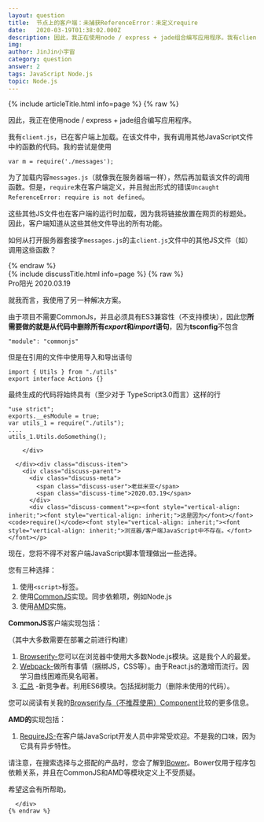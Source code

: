 ```yaml
---
layout: question
title:  节点上的客户端：未捕获ReferenceError：未定义require
date:   2020-03-19T01:38:02.000Z
description: 因此，我正在使用node / express + jade组合编写应用程序。我有client.js，已在客户端上加载。在该文件中，我有调用其他Java...
img: 
author: JinJin小宇宙
category: question
answer: 2
tags: JavaScript Node.js
topic: Node.js
---
```

<div class="article-root">
  <div class="article">
    {% include articleTitle.html info=page %}
    {% raw %}
    <div class="article-content"><p><font style="vertical-align: inherit;"><font style="vertical-align: inherit;">因此，我正在使用node / express + jade组合编写应用程序。</font></font></p>

<p><font style="vertical-align: inherit;"><font style="vertical-align: inherit;">我有</font></font><code>client.js</code><font style="vertical-align: inherit;"><font style="vertical-align: inherit;">，已在客户端上加载。</font><font style="vertical-align: inherit;">在该文件中，我有调用其他JavaScript文件中的函数的代码。</font><font style="vertical-align: inherit;">我的尝试是使用</font></font></p>

<pre><code>var m = require('./messages');
</code></pre>

<p><font style="vertical-align: inherit;"><font style="vertical-align: inherit;">为了加载内容</font></font><code>messages.js</code><font style="vertical-align: inherit;"><font style="vertical-align: inherit;">（就像我在服务器端一样），然后再加载该文件的调用函数。</font><font style="vertical-align: inherit;">但是，</font></font><code>require</code><font style="vertical-align: inherit;"><font style="vertical-align: inherit;">未在客户端定义，并且抛出形式的错误</font></font><code>Uncaught ReferenceError: require is not defined</code><font style="vertical-align: inherit;"><font style="vertical-align: inherit;">。</font></font></p>

<p><font style="vertical-align: inherit;"><font style="vertical-align: inherit;">这些其他JS文件也在客户端的运行时加载，因为我将链接放置在网页的标题处。</font><font style="vertical-align: inherit;">因此，客户端知道从这些其他文件导出的所有功能。</font></font></p>

<p><font style="vertical-align: inherit;"><font style="vertical-align: inherit;">如何从</font><font style="vertical-align: inherit;">打开服务器套接字</font></font><code>messages.js</code><font style="vertical-align: inherit;"><font style="vertical-align: inherit;">的主</font></font><code>client.js</code><font style="vertical-align: inherit;"><font style="vertical-align: inherit;">文件</font><font style="vertical-align: inherit;">中的</font><font style="vertical-align: inherit;">其他JS文件（如</font><font style="vertical-align: inherit;">）</font><font style="vertical-align: inherit;">调用这些函数</font><font style="vertical-align: inherit;">？</font></font></p></div>
    {% endraw %}
  </div>

  <div class="discuss-wrapper">
    {% include discussTitle.html info=page %}
    {% raw %}
    <div class="discuss-item">
        <div class="discuss-parent">
          <div class="discuss-meta">
            <span class="discuss-user">Pro阳光</span>
            <span class="discuss-time">2020.03.19</span>
          </div>
          <div class="discuss-comment"><p><font style="vertical-align: inherit;"><font style="vertical-align: inherit;">就我而言，我使用了另一种解决方案。</font></font></p>

<p><font style="vertical-align: inherit;"><font style="vertical-align: inherit;">由于项目不需要CommonJs，并且必须具有ES3兼容性（不支持模块）</font><font style="vertical-align: inherit;">，因此您</font><strong><font style="vertical-align: inherit;">所需要做的就是</font></strong><strong><font style="vertical-align: inherit;">从代码中</font></strong></font><strong><font style="vertical-align: inherit;"><font style="vertical-align: inherit;">删除所有</font></font><em><font style="vertical-align: inherit;"><font style="vertical-align: inherit;">export</font></font></em><font style="vertical-align: inherit;"><font style="vertical-align: inherit;">和</font></font><em><font style="vertical-align: inherit;"><font style="vertical-align: inherit;">import</font></font></em><font style="vertical-align: inherit;"><font style="vertical-align: inherit;">语句</font></font></strong><font style="vertical-align: inherit;"><font style="vertical-align: inherit;">，因为</font></font><strong><font style="vertical-align: inherit;"><font style="vertical-align: inherit;">tsconfig</font></font></strong><font style="vertical-align: inherit;"><font style="vertical-align: inherit;">不包含</font></font></p>

<pre><code>"module": "commonjs"
</code></pre>

<p><font style="vertical-align: inherit;"><font style="vertical-align: inherit;">但是在引用的文件中使用导入和导出语句</font></font></p>

<pre><code>import { Utils } from "./utils"<font></font>
export interface Actions {}<font></font>
</code></pre>

<p><font style="vertical-align: inherit;"><font style="vertical-align: inherit;">最终生成的代码将始终具有（至少对于 TypeScript3.0而言）这样的行 </font></font></p>

<pre><code>"use strict";<font></font>
exports.__esModule = true;<font></font>
var utils_1 = require("./utils");<font></font>
....<font></font>
utils_1.Utils.doSomething();<font></font>
</code></pre></div>
        </div>
        
      </div><div class="discuss-item">
        <div class="discuss-parent">
          <div class="discuss-meta">
            <span class="discuss-user">老丝米亚</span>
            <span class="discuss-time">2020.03.19</span>
          </div>
          <div class="discuss-comment"><p><font style="vertical-align: inherit;"><font style="vertical-align: inherit;">这是因为</font></font><code>require()</code><font style="vertical-align: inherit;"><font style="vertical-align: inherit;">浏览器/客户端JavaScript中不存在。</font></font></p>

<p><font style="vertical-align: inherit;"><font style="vertical-align: inherit;">现在，您将不得不对客户端JavaScript脚本管理做出一些选择。</font></font></p>

<p><font style="vertical-align: inherit;"><font style="vertical-align: inherit;">您有三种选择：</font></font></p>

<ol>
<li><font style="vertical-align: inherit;"><font style="vertical-align: inherit;">使用</font></font><code>&lt;script&gt;</code><font style="vertical-align: inherit;"><font style="vertical-align: inherit;">标签。</font></font></li>
<li><font style="vertical-align: inherit;"><font style="vertical-align: inherit;">使用</font></font><a href="http://wiki.commonjs.org/wiki/CommonJS" rel="noreferrer"><font style="vertical-align: inherit;"><font style="vertical-align: inherit;">CommonJS</font></font></a><font style="vertical-align: inherit;"><font style="vertical-align: inherit;">实现。</font><font style="vertical-align: inherit;">同步依赖项，例如Node.js</font></font></li>
<li><font style="vertical-align: inherit;"><font style="vertical-align: inherit;">使用</font></font><a href="http://requirejs.org/docs/whyamd.html" rel="noreferrer"><font style="vertical-align: inherit;"><font style="vertical-align: inherit;">AMD</font></font></a><font style="vertical-align: inherit;"><font style="vertical-align: inherit;">实施。</font></font></li>
</ol>

<p><strong><font style="vertical-align: inherit;"><font style="vertical-align: inherit;">CommonJS</font></font></strong><font style="vertical-align: inherit;"><font style="vertical-align: inherit;">客户端实现包括：</font></font></p>

<p><font style="vertical-align: inherit;"><font style="vertical-align: inherit;">（其中大多数需要在部署之前进行构建）</font></font></p>

<ol>
<li><a href="https://github.com/substack/node-browserify" rel="noreferrer"><font style="vertical-align: inherit;"><font style="vertical-align: inherit;">Browserify-</font></font></a><font style="vertical-align: inherit;"><font style="vertical-align: inherit;">您可以在浏览器中使用大多数Node.js模块。</font><font style="vertical-align: inherit;">这是我个人的最爱。</font></font></li>
<li><a href="https://webpack.github.io/" rel="noreferrer"><font style="vertical-align: inherit;"><font style="vertical-align: inherit;">Webpack-</font></font></a><font style="vertical-align: inherit;"><font style="vertical-align: inherit;">做所有事情（捆绑JS，CSS等）。</font><font style="vertical-align: inherit;">由于React.js的激增而流行。</font><font style="vertical-align: inherit;">因学习曲线困难而臭名昭著。</font></font></li>
<li><a href="http://rollupjs.org/" rel="noreferrer"><font style="vertical-align: inherit;"><font style="vertical-align: inherit;">汇总</font></font></a><font style="vertical-align: inherit;"><font style="vertical-align: inherit;"> -新竞争者。</font><font style="vertical-align: inherit;">利用ES6模块。</font><font style="vertical-align: inherit;">包括摇树能力（删除未使用的代码）。</font></font></li>
</ol>

<p><font style="vertical-align: inherit;"><font style="vertical-align: inherit;">您可以阅读有关我的</font></font><a href="http://procbits.com/2013/06/17/client-side-javascript-management-browserify-vs-component" rel="noreferrer"><font style="vertical-align: inherit;"><font style="vertical-align: inherit;">Browserify与（不推荐使用）Component</font></font></a><font style="vertical-align: inherit;"><font style="vertical-align: inherit;">比较的更多信息</font><font style="vertical-align: inherit;">。</font></font></p>

<p><strong><font style="vertical-align: inherit;"><font style="vertical-align: inherit;">AMD的</font></font></strong><font style="vertical-align: inherit;"><font style="vertical-align: inherit;">实现包括：</font></font></p>

<ol>
<li><a href="http://requirejs.org/" rel="noreferrer"><font style="vertical-align: inherit;"><font style="vertical-align: inherit;">RequireJS-</font></font></a><font style="vertical-align: inherit;"><font style="vertical-align: inherit;">在客户端JavaScript开发人员中非常受欢迎。</font><font style="vertical-align: inherit;">不是我的口味，因为它具有异步特性。</font></font></li>
</ol>

<p><font style="vertical-align: inherit;"><font style="vertical-align: inherit;">请注意，在搜索选择与之搭配的产品时，您会了解到</font></font><a href="https://github.com/bower/bower" rel="noreferrer"><font style="vertical-align: inherit;"><font style="vertical-align: inherit;">Bower</font></font></a><font style="vertical-align: inherit;"><font style="vertical-align: inherit;">。</font><font style="vertical-align: inherit;">Bower仅用于程序包依赖关系，并且在CommonJS和AMD等模块定义上不受质疑。</font></font></p>

<p><font style="vertical-align: inherit;"><font style="vertical-align: inherit;">希望这会有所帮助。 </font></font></p></div>
        </div>
        
      </div>
    {% endraw %}
  </div>
<div>
